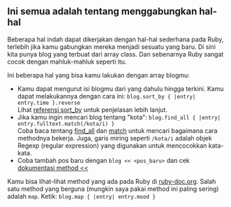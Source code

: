 ## Ini semua adalah tentang menggabungkan hal-hal

Beberapa hal indah dapat dikerjakan dengan hal-hal sederhana pada Ruby, terlebih jika kamu gabungkan mereka menjadi sesuatu yang baru. Di sini kita punya blog yang terbuat dari array class. Dan sebenarnya Ruby sangat cocok dengan mahluk-mahluk seperti itu.

Ini beberapa hal yang bisa kamu lakukan dengan array blogmu:

- Kamu dapat mengurut isi blogmu dari yang dahulu hingga terkini. Kamu dapat melakukannya dengan cara ini: `blog.sort_by { |entry| entry.time }.reverse`<br/>
Lihat [referensi sort_by](http://ruby-doc.org/core/Enumerable.html#method-i-sort_by) untuk penjelasan lebih lanjut.
- Jika kamu ingin mencari blog tentang "kota": `blog.find_all { |entry| entry.fulltext.match(/kota/i) }`<br/>
Coba baca tentang [find_all](http://ruby-doc.org/core/Enumerable.html#method-i-find_all) dan [match](http://ruby-doc.org/core/String.html#method-i-match) untuk mencari bagaimana cara methodnya bekerja. Juga, garis miring seperti `/kota/i` adalah objek Regexp (regular expression) yang digunakan untuk mencocokkan kata-kata.
- Coba tambah pos baru dengan `blog << <pos_baru>` dan cek [dokumentasi method <<](http://ruby-doc.org/core/Array.html#method-i-3C-3C)

Kamu bisa lihat-lihat method yang ada pada Ruby di [ruby-doc.org](http://ruby-doc.org/). Salah satu method yang berguna (mungkin saya pakai method ini paling sering) adalah `map`. Ketik: `blog.map { |entry| entry.mood }`